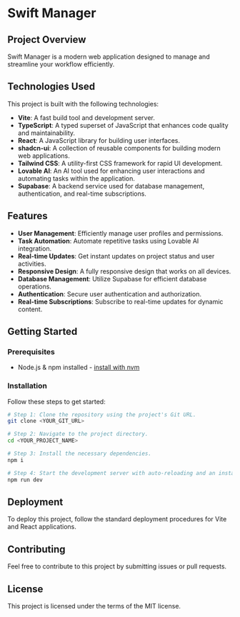 # Swift Manager

## Project Overview

Swift Manager is a modern web application designed to manage and streamline your workflow efficiently.

## Technologies Used

This project is built with the following technologies:

- **Vite**: A fast build tool and development server.
- **TypeScript**: A typed superset of JavaScript that enhances code quality and maintainability.
- **React**: A JavaScript library for building user interfaces.
- **shadcn-ui**: A collection of reusable components for building modern web applications.
- **Tailwind CSS**: A utility-first CSS framework for rapid UI development.
- **Lovable AI**: An AI tool used for enhancing user interactions and automating tasks within the application.
- **Supabase**: A backend service used for database management, authentication, and real-time subscriptions.

## Features

- **User Management**: Efficiently manage user profiles and permissions.
- **Task Automation**: Automate repetitive tasks using Lovable AI integration.
- **Real-time Updates**: Get instant updates on project status and user activities.
- **Responsive Design**: A fully responsive design that works on all devices.
- **Database Management**: Utilize Supabase for efficient database operations.
- **Authentication**: Secure user authentication and authorization.
- **Real-time Subscriptions**: Subscribe to real-time updates for dynamic content.

## Getting Started

### Prerequisites

- Node.js & npm installed - [install with nvm](https://github.com/nvm-sh/nvm#installing-and-updating)

### Installation

Follow these steps to get started:

```sh
# Step 1: Clone the repository using the project's Git URL.
git clone <YOUR_GIT_URL>

# Step 2: Navigate to the project directory.
cd <YOUR_PROJECT_NAME>

# Step 3: Install the necessary dependencies.
npm i

# Step 4: Start the development server with auto-reloading and an instant preview.
npm run dev
```

## Deployment

To deploy this project, follow the standard deployment procedures for Vite and React applications.

## Contributing

Feel free to contribute to this project by submitting issues or pull requests.

## License

This project is licensed under the terms of the MIT license.
